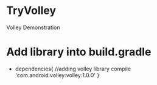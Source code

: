 # TryVolley
Volley Demonstration

# Add library into build.gradle

* dependencies{
//adding volley library
    compile 'com.android.volley:volley:1.0.0'
}
